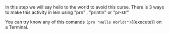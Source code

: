 In this step we will say hello to the world to avoid this curse.
There is 3 ways to make this activity in lein using "prn" , "println" or "pr-str"

You can try know any of this comands
`(prn "Hello World!")`{{execute}} on a Terminal.
